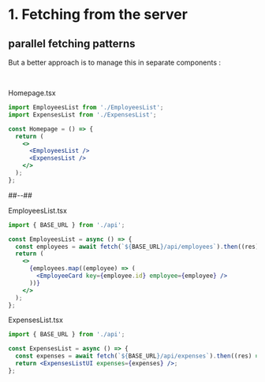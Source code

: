 <!-- .slide: class="two-column with-code " -->

# 1. Fetching from the server

## parallel fetching patterns

But a better approach is to manage this in separate components :

<br/>

Homepage.tsx

```jsx
import EmployeesList from './EmployeesList';
import ExpensesList from './ExpensesList';

const Homepage = () => {
  return (
    <>
      <EmployeesList />
      <ExpensesList />
    </>
  );
};
```

##--##

EmployeesList.tsx

```jsx
import { BASE_URL } from './api';

const EmployeesList = async () => {
  const employees = await fetch(`${BASE_URL}/api/employees`).then((res) => res.json());
  return (
    <>
      {employees.map((employee) => (
        <EmployeeCard key={employee.id} employee={employee} />
      ))}
    </>
  );
};
```

ExpensesList.tsx

```jsx
import { BASE_URL } from './api';

const ExpensesList = async () => {
  const expenses = await fetch(`${BASE_URL}/api/expenses`).then((res) => res.json());
  return <ExpensesListUI expenses={expenses} />;
};
```
